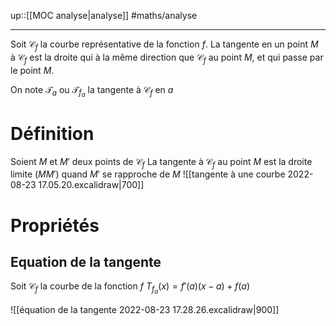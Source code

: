 up::[[MOC analyse|analyse]]
#maths/analyse

----
Soit $\mathscr{C}_f$ la courbe représentative de la fonction $f$.
La tangente en un point $M$ à $\mathscr{C}_f$ est la droite qui à la même direction que $\mathscr{C}_{f}$ au point $M$, et qui passe par le point $M$.

On note $\mathcal{T}_a$ ou $\mathcal{T}_{f_{a}}$ la tangente à $\mathscr{C}_{f}$ en $a$

# Définition

Soient $M$ et $M'$ deux points de $\mathscr{C}_{f}$
La tangente à $\mathscr{C}_{f}$ au point $M$ est la droite limite $(MM')$ quand $M'$ se rapproche de $M$
![[tangente à une courbe 2022-08-23 17.05.20.excalidraw|700]]

# Propriétés

## Equation de la tangente
Soit $\mathscr{C}_{f}$ la courbe de la fonction $f$
$T_{f_{a}}(x) = f'(a)(x-a)+f(a)$

![[équation de la tangente 2022-08-23 17.28.26.excalidraw|900]]


